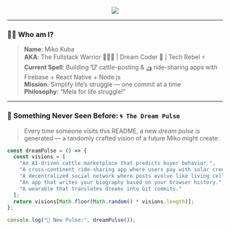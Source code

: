 <!-- Miko's README | Not your average README.md -->

<div align="center">
  <img src="https://readme-typing-svg.demolab.com/?lines=I+turn+dreams+into+code.;You+dream+it,+I+ship+it.;Mela+for+life+struggle!&font=Fira%20Code&center=true&width=600&height=45&color=00FEEF&vCenter=true&size=22" />
</div>

---

### 👋🏾 Who am I?

> **Name**: Miko Kuba  
> **AKA**: The Fullstack Warrior 🧙🏽‍♂️ | Dream Coder 🧠 | Tech Rebel ⚡  
> **Current Spell**: Building 🐮 cattle-posting & 🛺 ride-sharing apps with Firebase + React Native + Node.js  
> **Mission**: Simplify life’s struggle — one commit at a time  
> **Philosophy**: “Mela for life struggle!”

---

### 🔮 Something Never Seen Before: `🌀 The Dream Pulse`

> Every time someone visits this README, a new *dream pulse* is generated — a randomly crafted vision of a future Miko might create:

```js
const dreamPulse = () => {
  const visions = [
    "An AI-driven cattle marketplace that predicts buyer behavior.",
    "A cross-continent ride-sharing app where users pay with solar credits.",
    "A decentralized social network where posts evolve like living cells.",
    "An app that writes your biography based on your browser history.",
    "A wearable that translates dreams into Git commits."
  ];
  return visions[Math.floor(Math.random() * visions.length)];
};

console.log("🌌 New Pulse:", dreamPulse());
